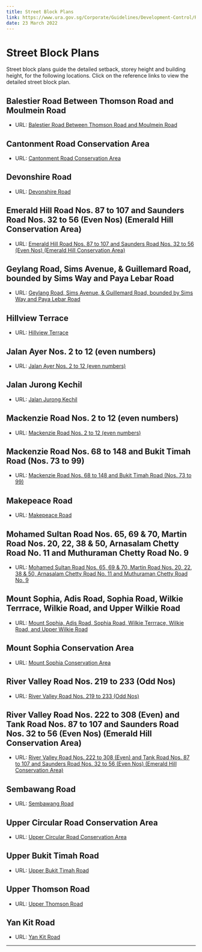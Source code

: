 ```yaml
---
title: Street Block Plans
link: https://www.ura.gov.sg/Corporate/Guidelines/Development-Control/Residential/Flats-Condominiums/Street-Block-Plans
date: 23 March 2022
---
```


# Street Block Plans

Street block plans guide the detailed setback, storey height and building height, for the following locations. Click on the reference links to view the detailed street block plan.

## Balestier Road Between Thomson Road and Moulmein Road
- URL: [Balestier Road Between Thomson Road and Moulmein Road](https://www.ura.gov.sg/-/media/Corporate/Guidelines/Development-control/Street-Block-Plans/Balestier-Road-Between-Thomson-Road-and-Moulmein-Road.pdf)

## Cantonment Road Conservation Area
- URL: [Cantonment Road Conservation Area](https://www.ura.gov.sg/Corporate/Data/circulars/2020/Mar/dc20-02)

## Devonshire Road
- URL: [Devonshire Road](https://www.ura.gov.sg/Corporate/Data/circulars/Archive/1994/apr/dc94-05)

## Emerald Hill Road Nos. 87 to 107 and Saunders Road Nos. 32 to 56 (Even Nos) (Emerald Hill Conservation Area)
- URL: [Emerald Hill Road Nos. 87 to 107 and Saunders Road Nos. 32 to 56 (Even Nos) (Emerald Hill Conservation Area)](https://www.ura.gov.sg/-/media/Corporate/Guidelines/Development-control/Street-Block-Plans/Emerald-Hill-Road-Saunders-Road.pdf)

## Geylang Road, Sims Avenue, & Guillemard Road, bounded by Sims Way and Paya Lebar Road
- URL: [Geylang Road, Sims Avenue, & Guillemard Road, bounded by Sims Way and Paya Lebar Road](https://www.ura.gov.sg/-/media/Corporate/Guidelines/Development-control/Street-Block-Plans/GUDG.pdf)

## Hillview Terrace
- URL: [Hillview Terrace](https://www.ura.gov.sg/-/media/Corporate/Guidelines/Development-control/Street-Block-Plans/Hillview-Terrace-Area.gif)

## Jalan Ayer Nos. 2 to 12 (even numbers)
- URL: [Jalan Ayer Nos. 2 to 12 (even numbers)](https://www.ura.gov.sg/-/media/Corporate/Guidelines/Development-control/Street-Block-Plans/Jalan-Ayer.pdf)

## Jalan Jurong Kechil
- URL: [Jalan Jurong Kechil](https://www.ura.gov.sg/-/media/Corporate/Guidelines/Development-control/Street-Block-Plans/Jalan-Jurong-Kechil.pdf)

## Mackenzie Road Nos. 2 to 12 (even numbers)
- URL: [Mackenzie Road Nos. 2 to 12 (even numbers)](https://www.ura.gov.sg/Corporate/Guidelines/Circulars/dc15-13)

## Mackenzie Road Nos. 68 to 148 and Bukit Timah Road (Nos. 73 to 99)
- URL: [Mackenzie Road Nos. 68 to 148 and Bukit Timah Road (Nos. 73 to 99)](https://www.ura.gov.sg/Corporate/Guidelines/Circulars/dc15-13)

## Makepeace Road
- URL: [Makepeace Road](https://www.ura.gov.sg/Corporate/Guidelines/Circulars/dc96-23)

## Mohamed Sultan Road Nos. 65, 69 & 70, Martin Road Nos. 20, 22, 38 & 50, Arnasalam Chetty Road No. 11 and Muthuraman Chetty Road No. 9
- URL: [Mohamed Sultan Road Nos. 65, 69 & 70, Martin Road Nos. 20, 22, 38 & 50, Arnasalam Chetty Road No. 11 and Muthuraman Chetty Road No. 9](https://www.ura.gov.sg/Corporate/Data/circulars/Archive/2014/jun/dc14-08)

## Mount Sophia, Adis Road, Sophia Road, Wilkie Terrrace, Wilkie Road, and Upper Wilkie Road
- URL: [Mount Sophia, Adis Road, Sophia Road, Wilkie Terrrace, Wilkie Road, and Upper Wilkie Road](https://www.ura.gov.sg/Corporate/Data/circulars/Archive/2008/dec/dc08-24)

## Mount Sophia Conservation Area
- URL: [Mount Sophia Conservation Area](https://www.ura.gov.sg/Corporate/Data/circulars/Archive/2015/dec/dc15-10)

## River Valley Road Nos. 219 to 233 (Odd Nos)
- URL: [River Valley Road Nos. 219 to 233 (Odd Nos)](https://www.ura.gov.sg/Corporate/Data/circulars/Archive/2008/jun/dc08-12)

## River Valley Road Nos. 222 to 308 (Even) and Tank Road Nos. 87 to 107 and Saunders Road Nos. 32 to 56 (Even Nos) (Emerald Hill Conservation Area)
- URL: [River Valley Road Nos. 222 to 308 (Even) and Tank Road Nos. 87 to 107 and Saunders Road Nos. 32 to 56 (Even Nos) (Emerald Hill Conservation Area)](https://www.ura.gov.sg/-/media/Corporate/Guidelines/Development-control/Street-Block-Plans/GUDG.pdf)

## Sembawang Road
- URL: [Sembawang Road](https://www.ura.gov.sg/-/media/Corporate/Guidelines/Development-control/Street-Block-Plans/Sembawang-Road.pdf)

## Upper Circular Road Conservation Area
- URL: [Upper Circular Road Conservation Area](https://www.ura.gov.sg/Corporate/Data/circulars/Archive/2016/jan/dc16-01)

## Upper Bukit Timah Road
- URL: [Upper Bukit Timah Road](https://www.ura.gov.sg/-/media/Corporate/Guidelines/Development-control/Street-Block-Plans/Upper-Bukit-Timah-Road.pdf)

## Upper Thomson Road
- URL: [Upper Thomson Road](https://www.ura.gov.sg/-/media/Corporate/Guidelines/Development-control/Street-Block-Plans/Upper-Thomson-Road.gif)

## Yan Kit Road
- URL: [Yan Kit Road](https://www.ura.gov.sg/-/media/Corporate/Guidelines/Development-control/Street-Block-Plans/Yan-Kit-Road.pdf)

---


